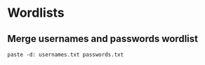 # Wordlists

## Merge usernames and passwords wordlist
```
paste -d: usernames.txt passwords.txt
```
